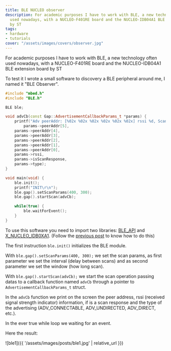 ```yaml
---
title: BLE NUCLEO observer
description: For academic purposes I have to work with BLE, a new technology often
  used nowadays, with a NUCLEO-F401RE board and the NUCLEO-IDB04A1 BLE extension board
  by ST
tags:
- hardware
- tutorials
cover: "/assets/images/covers/observer.jpg"
---
```



For academic purposes I have to work with BLE, a new technology often used nowadays, with a NUCLEO-F401RE board and the NUCLEO-IDB04A1 BLE extension board by ST

To test it I wrote a small software to discovery a BLE peripheral around me, I named it "BLE Observer".

```cpp
#include "mbed.h"
#include "BLE.h"

BLE ble;

void advCb(const Gap::AdvertisementCallbackParams_t *params) {
    printf("Adv peerAddr: [%02x %02x %02x %02x %02x %02x] rssi %d, ScanResp: %u, AdvType: %u\r\n",
        params->peerAddr[5],
	params->peerAddr[4],
	params->peerAddr[3],
	params->peerAddr[2],
	params->peerAddr[1],
	params->peerAddr[0],
	params->rssi,
	params->isScanResponse,
	params->type);
}

void main(void) {
    ble.init();
    printf("INIT\r\n");
    ble.gap().setScanParams(400, 300);
    ble.gap().startScan(advCb);

    while(true) {
        ble.waitForEvent();
    }
}
```

To use this software you need to import two libraries: [BLE_API](https://developer.mbed.org/teams/Bluetooth-Low-Energy/code/BLE_API/) and [X_NUCLEO_IDB0XA1](https://developer.mbed.org/teams/ST/code/X_NUCLEO_IDB0XA1/). (Follow the [previous post](/2016/04/09/hello-world-nucleo.html) to know how to do this)

The first instruction `ble.init()` initializes the BLE module.

With `ble.gap().setScanParams(400, 300);` we set the scan params, as first parameter we set the interval (delay between scans) and as second parameter we set the window (how long scan).

With `ble.gap().startScan(advCb);` we start the scan operation passing datas to a callback function named `advCb` through a pointer to `AdvertisementCallbackParams_t` struct.

In the `advCb` function we print on the screen the peer address, rssi (received signal strength indicator) information, if is a scan response and the type of the advertising (ADV_CONNECTABLE, ADV_UNDIRECTED, ADV_DIRECT, etc.).

In the ever true while loop we waiting for an event.

Here the result:

![ble1]({{ '/assets/images/posts/ble1.jpg' | relative_url }})
